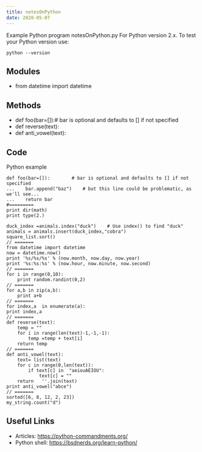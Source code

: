 ```yaml
---
title: notesOnPython
date: 2020-05-07
---
```

Example Python program notesOnPython.py
For Python version 2.x.
To test your Python version use:

    python --version

## Modules

* from datetime import datetime

## Methods

* def foo(bar=[]):# bar is optional and defaults to [] if not specified
* def reverse(text):
* def anti_vowel(text):

## Code

Python example

    def foo(bar=[]):        # bar is optional and defaults to [] if not specified
    ...    bar.append("baz")    # but this line could be problematic, as we'll see...
    ...    return bar
    #=========
    print dir(math)
    print type(2.)
    
    duck_index =animals.index("duck")    # Use index() to find "duck"
    animals = animals.insert(duck_index,"cobra")
    square_list.sort()
    // =======
    from datetime import datetime
    now = datetime.now()
    print '%s/%s/%s' % (now.month, now.day, now.year)
    print '%s:%s:%s' % (now.hour, now.minute, now.second)
    // =======
    for i in range(0,10):
        print random.randint(0,2)
    // =======
    for a,b in zip(a,b):
        print a+b
    // =======
    for index,a  in enumerate(a):
    print index,a
    // =======
    def reverse(text):
        temp = ""
        for i in range(len(text)-1,-1,-1):
            temp =temp + text[i]
        return temp
    // =======
    def anti_vowel(text):
        text= list(text)
        for c in range(0,len(text)):
            if text[c] in  "aeiouAEIOU":
                text[c] = ""
        return   ''.join(text)
    print anti_vowel("abce")
    // =======
    sorted([6, 8, 12, 2, 23])
    my_string.count("d")
    

## Useful Links

- Articles: https://python-commandments.org/
- Python shell: https://bsdnerds.org/learn-python/
